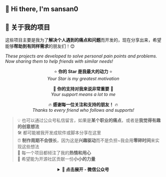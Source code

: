 ## 👋 Hi there, I'm sansan0


## 🚀 关于我的项目

这些项目主要是我为了**解决个人遇到的痛点和问题**而开发的，现在分享出来，希望能够**帮助到有同样需求**的朋友们！😊

*These projects are developed to solve personal pain points and problems. Now sharing them to help friends with similar needs!*

<div align="center">

⭐ **你的 Star 是我最大的动力** ⭐  
*Your Star is my greatest motivation*

💪 **你的支持对我来说非常重要** 💪  
*Your support means a lot to me*

🔥 **感谢每一位关注和支持的朋友！** 🔥  
*Thanks to every friend who follows and supports!*

</div>



> 💡 也可以通过公众号私信留言，如果是**某个职业的痛点**，或者是**我觉得有趣的创意想法**  
> 🛠️ 都可能被我开发成软件或脚本分享在这里  
> ⏰ **制作周期不会很长**，因为这是**兴趣驱动**而不是负担~我会用**零碎时间**来实现这些想法  
> 💝 每一个项目都倾注了我的**热情和用心**  
> 🌟 希望能为开源社区贡献一份**小小的力量**  


<div align="center">


<details>
<summary><strong>🔽 点击展开 - 微信公众号</strong></summary>

<br>

![微信公众号](_image/weixin.png)

</details>




</div>
